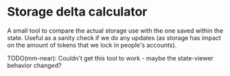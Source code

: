 # Storage delta calculator

A small tool to compare the actual storage use with the one saved within the state.
Useful as a sanity check if we do any updates (as storage has impact on the amount of tokens that we lock in people's accounts).

TODO(mm-near): Couldn't get this tool to work - maybe the state-viewer behavior changed?
